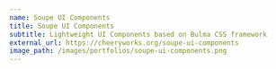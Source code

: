 ```yaml
---
name: Soupe UI Components
title: Soupe UI Components
subtitle: Lightweight UI Components based on Bulma CSS framework
external_url: https://cheeryworks.org/soupe-ui-components
image_path: /images/portfolios/soupe-ui-components.png
---
```

